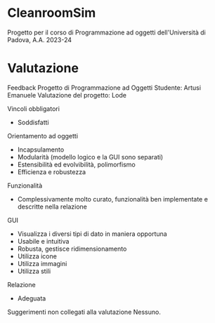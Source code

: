 # CleanroomSim
Progetto per il corso di Programmazione ad oggetti dell'Università di Padova, A.A. 2023-24

# Valutazione
Feedback Progetto di Programmazione ad Oggetti
Studente: Artusi Emanuele
Valutazione del progetto: Lode

Vincoli obbligatori
+ Soddisfatti


Orientamento ad oggetti
+ Incapsulamento
+ Modularità (modello logico e la GUI sono separati)
+ Estensibilità ed evolvibilità, polimorfismo
+ Efficienza e robustezza


Funzionalità
+ Complessivamente molto curato, funzionalità ben implementate
  e descritte nella relazione


GUI
+ Visualizza i diversi tipi di dato in maniera opportuna
+ Usabile e intuitiva
+ Robusta, gestisce ridimensionamento
+ Utilizza icone
+ Utilizza immagini
+ Utilizza stili


Relazione
+ Adeguata


Suggerimenti non collegati alla valutazione
Nessuno.
